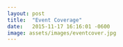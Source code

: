 ```yaml
---
layout: post
title:  "Event Coverage"
date:   2015-11-17 16:16:01 -0600
image: assets/images/eventcover.jpg
---
```

